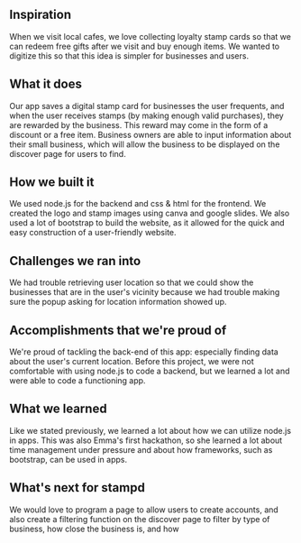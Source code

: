 ## Inspiration
When we visit local cafes, we love collecting loyalty stamp cards so that we can redeem free gifts after we visit and buy enough items. We wanted to digitize this so that this idea is simpler for businesses and users. 

## What it does
Our app saves a digital stamp card for businesses the user frequents, and when the user receives stamps (by making enough valid purchases), they are rewarded by the business. This reward may come in the form of a discount or a free item. Business owners are able to input information about their small business, which will allow the business to be displayed on the discover page for users to find. 

## How we built it
We used node.js for the backend and css & html for the frontend. We created the logo and stamp images using canva and google slides. We also used a lot of bootstrap to build the website, as it allowed for the quick and easy construction of a user-friendly website. 

## Challenges we ran into
We had trouble retrieving user location so that we could show the businesses that are in the user's vicinity because we had trouble making sure the popup asking for location information showed up. 

## Accomplishments that we're proud of
We're proud of tackling the back-end of this app: especially finding data about the user's current location. Before this project, we were not comfortable with using node.js to code a backend, but we learned a lot and were able to code a functioning app. 

## What we learned
Like we stated previously, we learned a lot about how we can utilize node.js in apps. This was also Emma's first hackathon, so she learned a lot about time management under pressure and about how frameworks, such as bootstrap, can be used in apps. 

## What's next for stampd
We would love to program a page to allow users to create accounts, and also create a filtering function on the discover page to filter by type of business, how close the business is, and how 
